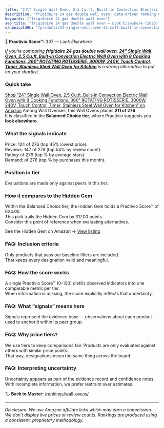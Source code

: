 ```yaml
---
title: "24\" Single Wall Oven, 2.5 Cu.ft. Built-in Convection Electric Wall Oven with 8 Cooking Functions, 360° ROTATING ROTISSERIE, 3000W, 240V, Touch Control, Timer, Stainless Steel Wall Oven for Kitchen"
description: "frigidaire 24 gas double wall oven: Data-driven ranking using the Practivio Score™. Positioned by quality, value, demand, findability, momentum."
keywords: ["frigidaire 24 gas double wall oven"]
seo_title: "frigidaire 24 gas double wall oven — Look Elsewhere (2025)"
canonicalURL: "/products/24-single-wall-oven-25-cuft-built-in-convection-electric-wall-oven-with-8-cooking-functions-360-rotating-rotisserie-3000w-240v-touch-control-timer-stainless-steel-wall-oven-for-kitchen-B0FKGNWMWV/"
---
```


**🚫 Practivio Score™:** 307 — _Look Elsewhere_


*If you're comparing **frigidaire 24 gas double wall oven**, **[24" Single Wall Oven, 2.5 Cu.ft. Built-in Convection Electric Wall Oven with 8 Cooking Functions, 360° ROTATING ROTISSERIE, 3000W, 240V, Touch Control, Timer, Stainless Steel Wall Oven for Kitchen](https://www.amazon.com/dp/B0FKGNWMWV?tag=practivio-20)** is a strong alternative to put on your shortlist.*
### Quick take
[Shop “24" Single Wall Oven, 2.5 Cu.ft. Built-in Convection Electric Wall Oven with 8 Cooking Functions, 360° ROTATING ROTISSERIE, 3000W, 240V, Touch Control, Timer, Stainless Steel Wall Oven for Kitchen” on Amazon](https://www.amazon.com/dp/B0FKGNWMWV?tag=practivio-20)
Among Wall Ovenses, this Wall Ovens places **211 of 276**.  
It is classified in the **Balanced Choice tier**, where Practivio suggests you **look elsewhere**.

### What the signals indicate
Price: 124 of 276 (top 45% lowest price).  
Reviews: 147 of 276 (top 54% by review count).  
Rating:  of 276 (top % by average stars).  
Demand:  of 276 (top % by purchases this month).

### Position in tier
Evaluations are made only against peers in this tier.

### How it compares to the Hidden Gem
Within the Balanced Choice tier, the Hidden Gem holds a Practivio Score™ of 624.00.  
This pick trails the Hidden Gem by 317.00 points.  
Consider this point of reference when evaluating alternatives.  

See the Hidden Gem on Amazon → [View listing](https://www.amazon.com/dp/B0DGJZT9QN?tag=practivio-20)

### FAQ: Inclusion criteria
Only products that pass our baseline filters are included.  
That keeps every designation valid and meaningful.

### FAQ: How the score works
A single Practivio Score™ (0–100) distills observed indicators into one comparable metric per tier.  
When information is missing, the score explicitly reflects that uncertainty.

### FAQ: What “signals” means here
Signals represent the evidence base — observations about each product — used to anchor it within its peer group.

### FAQ: Why price tiers?
We use tiers to keep comparisons fair. Products are only evaluated against others with similar price points.  
That way, designations mean the same thing across the board.

### FAQ: Interpreting uncertainty
Uncertainty appears as part of the evidence record and confidence notes.  
With incomplete information, we prefer restraint over estimates.


🏷️ **Back to Master:** [/rankings/wall-ovens/](/rankings/wall-ovens/)

---
_Disclosure: We use Amazon affiliate links which may earn a commission. We don’t display live prices or review counts. Rankings are produced using a consistent, proprietary methodology._
